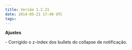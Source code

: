 ```yaml
---
title: Versão 1.2.21
date: 2014-05-21 17:49 UTC
tags:
---
```


**Ajustes**

\- Corrigido o z-index dos bullets do collapse de notificação.
